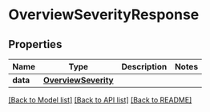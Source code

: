 # OverviewSeverityResponse

## Properties
Name | Type | Description | Notes
------------ | ------------- | ------------- | -------------
**data** | [**OverviewSeverity**](OverviewSeverity.md) |  | 

[[Back to Model list]](../README.md#documentation-for-models) [[Back to API list]](../README.md#documentation-for-api-endpoints) [[Back to README]](../README.md)


